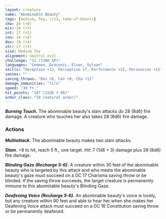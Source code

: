 ```yaml
---
layout: creature
name: "Abominable Beauty"
tags: [medium, fey, cr11, tome-of-beasts]
cha: 26 (+8)
wis: 16 (+3)
int: 17 (+3)
con: 18 (+4)
dex: 18 (+4)
str: 17 (+3)
size: Medium fey
alignment: neutral evil
challenge: "11 (7200 XP)"
languages: "Common, Draconic, Elven, Sylvan"
skills: "Deception +12, Perception +7, Performance +12, Persuasion +12"
senses: ""
saving_throws: "Dex +8, Con +8, Cha +12"
damage_immunities: "fire"
speed: "30 ft."
hit_points: "187 (22d8 + 88)"
armor_class: "18 (natural armor)"
---
```


***Burning Touch.*** The abominable beauty's slam attacks do 28 (8d6) fire damage. A creature who touches her also takes 28 (8d6) fire damage.

### Actions

***Multiattack.*** The abominable beauty makes two slam attacks.

***Slam.*** +8 to hit, reach 5 ft., one target. Hit: 7 (1d8 + 3) damage plus 28 (8d6) fire damage.

***Blinding Gaze (Recharge 5-6).*** A creature within 30 feet of the abominable beauty who is targeted by this attack and who meets the abominable beauty's gaze must succeed on a DC 17 Charisma saving throw or be blinded. If the saving throw succeeds, the target creature is permanently immune to this abominable beauty's Blinding Gaze.

***Deafening Voice (Recharge 5-6).*** An abominable beauty's voice is lovely, but any creature within 90 feet and able to hear her when she makes her Deafening Voice attack must succeed on a DC 16 Constitution saving throw or be permanently deafened.

